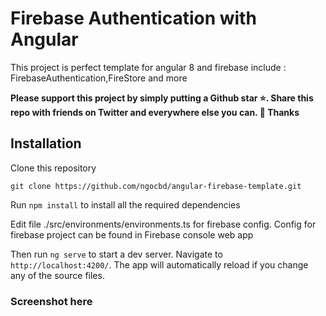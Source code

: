 # Firebase Authentication with Angular

This project is perfect template for angular 8 and firebase include : FirebaseAuthentication,FireStore and more 


**Please support this project by simply putting a Github star ⭐. Share this repo with friends on Twitter and everywhere else you can. 🙏 Thanks**

## Installation

Clone this repository 

`git clone https://github.com/ngocbd/angular-firebase-template.git`

Run `npm install` to install all the required dependencies

Edit file ./src/environments/environments.ts for firebase config. Config for firebase project can be found in Firebase console web app


Then run `ng serve` to start a dev server.
Navigate to `http://localhost:4200/`. The app will automatically reload if you change any of the source files.


### Screenshot here
